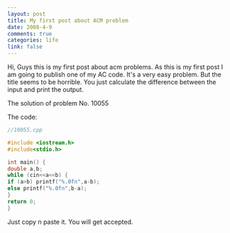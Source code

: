 ```yaml
---
layout: post
title: My first post about ACM problem
date: 2008-4-9
comments: true
categories: life
link: false
---
```

Hi, Guys this is my first post about acm problems. As this is my first post I am going to publish one of my AC code. It's a very easy problem. But the title seems to be horrible. You just calculate the difference between the input and print the output.

The solution of problem No. 10055

The code:

``` cpp
//10055.cpp

#include <iostream.h>
#include<stdio.h>

int main() {
double a,b;
while (cin<<a<<b) {
if (a>b) printf("%.0fn",a-b);
else printf("%.0fn",b-a);
}
return 0;
}
```
Just copy n paste it. You will get accepted.
